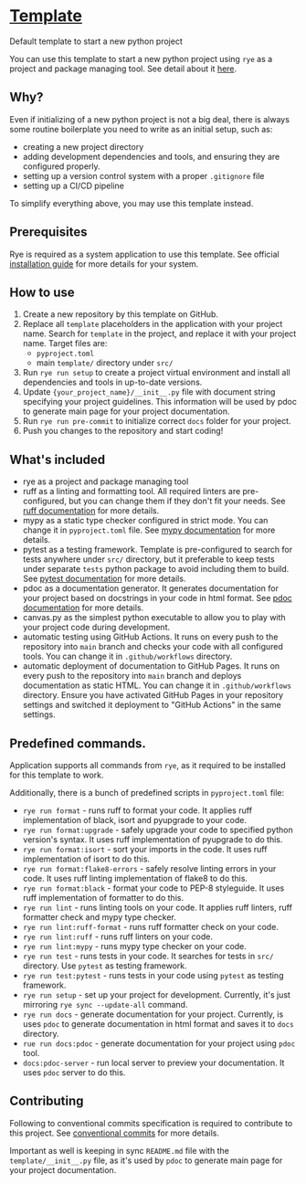 # [Template](https://github.com/JCorrDevelopment/Template)

Default template to start a new python project

You can use this template to start a new python project using `rye` as a project and package managing tool. 
See detail about it [here](https://rye.astral.sh/).

## Why?

Even if initializing of a new python project is not a big deal, there is always some routine boilerplate you need 
to write as an initial setup, such as:

* creating a new project directory
* adding development dependencies and tools, and ensuring they are configured properly.
* setting up a version control system with a proper `.gitignore` file
* setting up a CI/CD pipeline

To simplify everything above, you may use this template instead.

## Prerequisites

Rye is required as a system application to use this template. See official 
[installation guide](https://rye.astral.sh/guide/installation/) for more details for your system.

## How to use

1. Create a new repository by this template on GitHub.
2. Replace all `template` placeholders in the application with your project name. Search for `template` in the project,
    and replace it with your project name. Target files are:
    * `pyproject.toml`
    * main `template/` directory under `src/`
3. Run `rye run setup` to create a project virtual environment and install all dependencies and tools 
    in up-to-date versions.
4. Update `{your_project_name}/__init__.py` file with document string specifying your project guidelines.
    This information will be used by pdoc to generate main page for your project documentation.
5. Run `rye run pre-commit` to initialize correct `docs` folder for your project.
6. Push you changes to the repository and start coding!

## What's included

* rye as a project and package managing tool
* ruff as a linting and formatting tool. All required linters are pre-configured, but you can change them if
    they don't fit your needs. See [ruff documentation](https://ruff.astral.sh/) for more details.
* mypy as a static type checker configured in strict mode. You can change it in `pyproject.toml` file.
    See [mypy documentation](https://mypy.readthedocs.io/en/stable/) for more details.
* pytest as a testing framework. Template is pre-configured to search for tests anywhere under `src/` directory,
    but it preferable to keep tests under separate `tests` python package to avoid including them to build.
    See [pytest documentation](https://docs.pytest.org/en/stable/) for more details.
* pdoc as a documentation generator. It generates documentation for your project based on docstrings in your code in 
    html format. See [pdoc documentation](https://pdoc.dev/docs/pdoc.html) for more details.
* canvas.py as the simplest python executable to allow you to play with your project code during development. 
* automatic testing using GitHub Actions. It runs on every push to the repository into `main` branch and checks your 
    code with all configured tools. You can change it in `.github/workflows` directory.
* automatic deployment of documentation to GitHub Pages. It runs on every push to the repository into `main` branch 
    and deploys documentation as static HTML. You can change it in `.github/workflows` directory. Ensure you have
    activated GitHub Pages in your repository settings and switched it deployment to "GitHub Actions" in the same
    settings.


## Predefined commands.

Application supports all commands from `rye`, as it required to be installed for this template to work.

Additionally, there is a bunch of predefined scripts in `pyproject.toml` file:

- `rye run format` - runs ruff to format your code. It applies ruff implementation of black, isort and pyupgrade 
    to your code.
- `rye run format:upgrade` - safely upgrade your code to specified python version's syntax. It uses ruff implementation 
    of pyupgrade to do this.
- `rye run format:isort` - sort your imports in the code. It uses ruff implementation of isort to do this.
- `rye run format:flake8-errors` - safely resolve linting errors in your code. It uses ruff linting implementation 
    of flake8 to do this.
- `rye run format:black` - format your code to PEP-8 styleguide. It uses ruff implementation of formatter to do this.
- `rye run lint` - runs linting tools on your code. It applies ruff linters, ruff formatter check and mypy type checker.
- `rye run lint:ruff-format` - runs ruff formatter check on your code.
- `rye run lint:ruff` - runs ruff linters on your code.
- `rye run lint:mypy` - runs mypy type checker on your code.
- `rye run test` - runs tests in your code. It searches for tests in `src/` directory. Use `pytest` as testing framework.
- `rye run test:pytest` - runs tests in your code using `pytest` as testing framework.
- `rye run setup` - set up your project for development. Currently, it's just mirroring `rye sync --update-all` command.
- `rye run docs` - generate documentation for your project. Currently, is uses `pdoc` to generate documentation in html 
    format and saves it to `docs` directory.
- `rue run docs:pdoc` - generate documentation for your project using `pdoc` tool.
- `docs:pdoc-server` - run local server to preview your documentation. It uses `pdoc` server to do this.


## Contributing

Following to conventional commits specification is required to contribute to this project. 
See [conventional commits](https://www.conventionalcommits.org/en/v1.0.0/) for more details.

Important as well is keeping in sync `README.md` file with the `template/__init__.py` file, as it's used by `pdoc`
to generate main page for your project documentation.